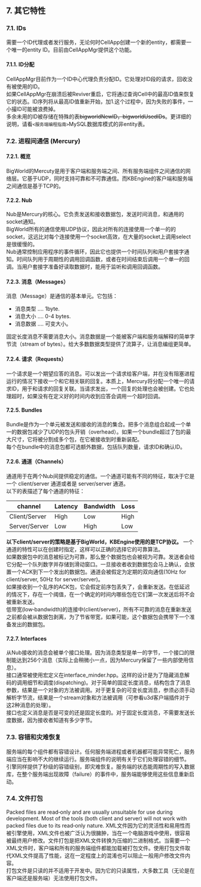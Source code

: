 ## 7. 其它特性

### 7.1. IDs
需要一个ID代理或者发行服务，无论何时CellApp创建一个新的entity，都需要一个唯一的entity ID。目前由CellAppMgr提供这个功能。  

#### 7.1.1. ID分配
CellAppMgr目前作为一个ID中心代理负责分配ID。它处理对ID段的请求，回收没有被使用的ID。  
如果CellAppMgr在崩溃后被Reviver重启，它将通过查询Cell中的最高ID值来恢复它的状态。ID序列将从最高ID值重新开始，加1.这个过程中，因为失败的事件，一小撮ID可能被浪费掉。  
多余未用的ID被存储在特殊的表~~bigworldNewID，bigworldUsedIDs~~。更详细的说明，请看`<服务端编程指南>`MySQL数据库模式的非entity表。

### 7.2. 进程间通信 (Mercury)
#### 7.2.1. 概览
BigWorld的Mercuty是用于客户端和服务端之间、所有服务端组件之间通信的网络层。它基于UDP，同时支持可靠和不可靠通信。而KBEngine的客户端和服务端之间通信是基于TCP的。

#### 7.2.2. Nub
Nub是Mercury的核心。它负责发送和接收数据包，发送时间消息，和通用的socket通知。  
BigWorld所有的通信使用UDP协议，因此对所有的连接使用一个单一的的socket，这远比对每个连接使用一个socket高效，在大量的socket上调用select是很缓慢的。  
Nub通常控制应用程序的事件循环，因此它也提供一个时间队列和用户套接字通知。时间队列用于周期性的调用回调函数，或者在时间结束后调用一个单一的回调。当用户套接字准备好读取数据时，能用于监听和调用回调函数。  

#### 7.2.3. 消息（Messages）
消息（Message）是通信的基本单元。它包括：  

* 消息类型 .... 1byte.
* 消息大小 .... 0-4 bytes.
* 消息数据 .... 可变大小。

固定长度消息不需要消息大小。消息数据是一个能被客户端和服务端解释的简单字节流（stream of bytes）。给大多数数据类型提供了流算子，让消息编组更简单。


#### 7.2.4. 请求（Requests）
一个请求是一个期望应答的消息。可以发出一个请求给客户端，并在没有阻塞进程运行的情况下接收一个和它相关联的回复。本质上，Mercury将分配一个唯一的请求ID，用于和请求的回复关联。当请求发出，一个回复的处理也会被创建。它也处理超时，如果没有在定义好的时间内收到应答会调用一个超时回调。  

#### 7.2.5. Bundles
Bundle是作为一个单元被发送和接收的消息的集合。把多个消息组合起成一个单一的数据包减少了UDP的包头开销（overhead）。如果一个bundle超过了包的最大尺寸，它将被分割成多个包，在它被接收到时重新装配。  
每个在bundle中的消息包都可选额外数据，包括队列数量，请求ID和确认ID。

#### 7.2.6. 通道（Channels）
通道用于在两个Nub间提供稳定的通信。一个通道可能有不同的特征，取决于它是一个 client/server 通道或者是 server/server 通道。  
以下的表描述了每个通道的特征：

channel | Latency | Bandwidth | Loss
------- | ------- | --------- | -----
Client/Server | High | Low | High
Server/Server | Low | High | Low

**以下client/server的策略是基于BigWorld，KBEngine使用的是TCP协议。**
一个通道的特性可以在创建时指定，这样可以正确的选择它的可靠算法。  
如果数据包中的消息被标记为可靠，那么整个数据包也会被视为可靠。发送者会给它分配一个队列数字并存储到滑动窗口。一旦接收者收到数据包会马上确认，会放置一个ACK到下一个发出的数据包。通道会被假定为定期的双向通信(10Hz for client/server, 50Hz for server/server)。  
如果接收到一个乱序的ACK包，它会假定前序包丢失了，会重新发送。在低延迟的情况下，存在一个阈值，在一个确定的时间内哪些包在它们第一次发送后将不会被重新发送。  
低带宽(low‐bandwidth)的连接中(client/server)，所有不可靠的消息在重新发送之前都会被从数据包剥离，为了节省带宽，如果可能，这个数据包会携带下一个准备发出的数据包。  

#### 7.2.7. Interfaces
从Nub接收的消息会被单个接口处理。因为消息类型是单一的字节，一个接口的限制能达到256个消息（实际上会稍微小一点，因为Mercury保留了一些内部使用信息）。  
接口通常被使用宏定义在interface_minder.hpp。这样的设计是为了隐藏消息解码的调用细节和调度(dispatching)。对于简单的固定长度消息，结构包含了消息参数，结果是一个对象的方法被调用。对于更复杂的可变长度消息，参须必须手动解析字节流，结果是一个stream对象和方法被调用（可参看u3d客户端插件对于这2种消息的处理）。  
接口也定义消息是否是可变的还是固定长度的。对于固定长度消息，不需要发送长度数据，因为接收者知道有多少字节。

### 7.3. 容错和灾难恢复
服务端的每个组件都有容错设计。任何服务端进程或者机器都可能异常死亡，服务端应当在影响不大的继续运行。服务端组件的说明有关于它们处理容错的细节。  
引擎同样提供了秒级的容错级别，即灾难恢复。服务端的状态能周期性的写入数据库，在整个服务端出现故障（failure）的事件中，服务端能够使用这些信息重新启动。

### 7.4. 文件打包
Packed files are read‐only and are usually unsuitable for use during development. Most of the tools (both client and server) will not work with packed files due to its read‐only nature.
XML文件因为它的灵活性和易用性而被引擎使用，XML文件也被广泛认为很臃肿，当在一个电脑游戏中使用，很容易被最终用户修改。文件打包是把XML文件转换为压缩的二进制格式。当需要一个XML文件时，客户端和所有的服务端组件都能加载被打包文件。使用打包文件取代XML文件提高了性能，这在一定程度上的混淆也可以阻止一般用户修改文件内容。  
打包文件是只读的并不适用于开发中。因为它的只读属性，大多数工具（无论是在客户端还是服务端）无法使用打包文件。


